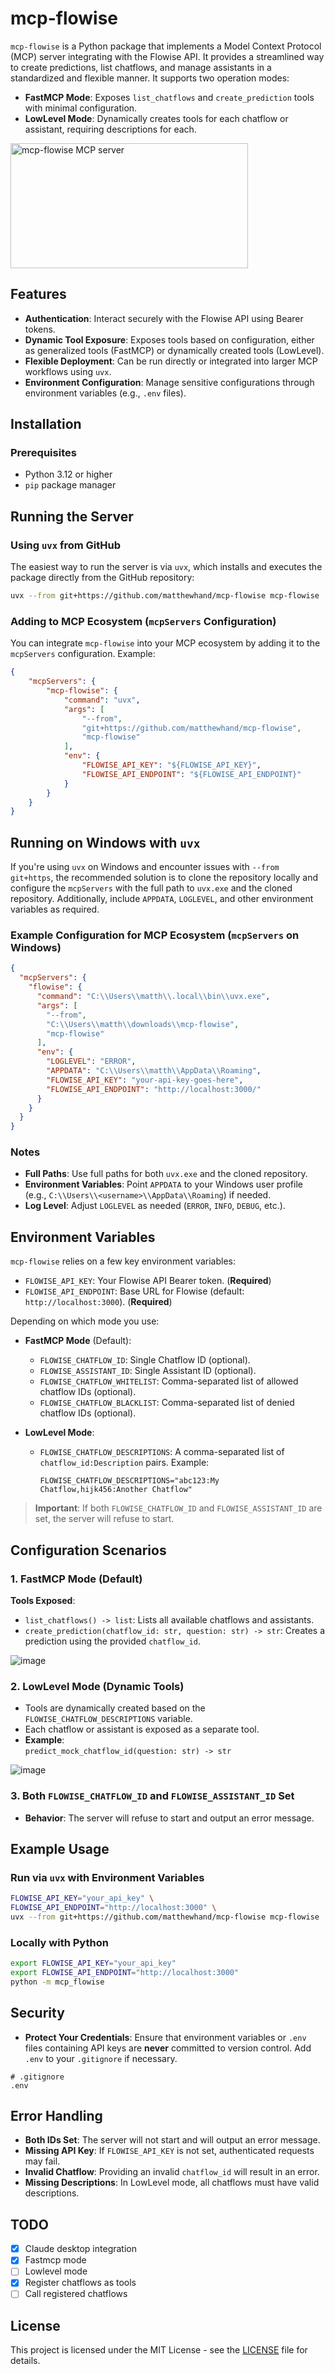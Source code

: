 # mcp-flowise

`mcp-flowise` is a Python package that implements a Model Context Protocol (MCP) server integrating with the Flowise API. It provides a streamlined way to create predictions, list chatflows, and manage assistants in a standardized and flexible manner. It supports two operation modes:

- **FastMCP Mode**: Exposes `list_chatflows` and `create_prediction` tools with minimal configuration.
- **LowLevel Mode**: Dynamically creates tools for each chatflow or assistant, requiring descriptions for each.

<a href="https://glama.ai/mcp/servers/h3cdir1w9a"><img width="380" height="200" src="https://glama.ai/mcp/servers/h3cdir1w9a/badge" alt="mcp-flowise MCP server" /></a>

## Features

- **Authentication**: Interact securely with the Flowise API using Bearer tokens.
- **Dynamic Tool Exposure**: Exposes tools based on configuration, either as generalized tools (FastMCP) or dynamically created tools (LowLevel).
- **Flexible Deployment**: Can be run directly or integrated into larger MCP workflows using `uvx`.
- **Environment Configuration**: Manage sensitive configurations through environment variables (e.g., `.env` files).

## Installation

### Prerequisites

- Python 3.12 or higher
- `pip` package manager

## Running the Server

### Using `uvx` from GitHub

The easiest way to run the server is via `uvx`, which installs and executes the package directly from the GitHub repository:

```bash
uvx --from git+https://github.com/matthewhand/mcp-flowise mcp-flowise
```

### Adding to MCP Ecosystem (`mcpServers` Configuration)

You can integrate `mcp-flowise` into your MCP ecosystem by adding it to the `mcpServers` configuration. Example:

```json
{
    "mcpServers": {
        "mcp-flowise": {
            "command": "uvx",
            "args": [
                "--from",
                "git+https://github.com/matthewhand/mcp-flowise",
                "mcp-flowise"
            ],
            "env": {
                "FLOWISE_API_KEY": "${FLOWISE_API_KEY}",
                "FLOWISE_API_ENDPOINT": "${FLOWISE_API_ENDPOINT}"
            }
        }
    }
}
```

## Running on Windows with `uvx`

If you're using `uvx` on Windows and encounter issues with `--from git+https`, the recommended solution is to clone the repository locally and configure the `mcpServers` with the full path to `uvx.exe` and the cloned repository. Additionally, include `APPDATA`, `LOGLEVEL`, and other environment variables as required.

### Example Configuration for MCP Ecosystem (`mcpServers` on Windows)

```json
{
  "mcpServers": {
    "flowise": {
      "command": "C:\\Users\\matth\\.local\\bin\\uvx.exe",
      "args": [
        "--from",
        "C:\\Users\\matth\\downloads\\mcp-flowise",
        "mcp-flowise"
      ],
      "env": {
        "LOGLEVEL": "ERROR",
        "APPDATA": "C:\\Users\\matth\\AppData\\Roaming",
        "FLOWISE_API_KEY": "your-api-key-goes-here",
        "FLOWISE_API_ENDPOINT": "http://localhost:3000/"
      }
    }
  }
}
```

### Notes

- **Full Paths**: Use full paths for both `uvx.exe` and the cloned repository.
- **Environment Variables**: Point `APPDATA` to your Windows user profile (e.g., `C:\\Users\\<username>\\AppData\\Roaming`) if needed.
- **Log Level**: Adjust `LOGLEVEL` as needed (`ERROR`, `INFO`, `DEBUG`, etc.).

## Environment Variables

`mcp-flowise` relies on a few key environment variables:

- `FLOWISE_API_KEY`: Your Flowise API Bearer token. (**Required**)
- `FLOWISE_API_ENDPOINT`: Base URL for Flowise (default: `http://localhost:3000`). (**Required**)

Depending on which mode you use:

- **FastMCP Mode** (Default):
  - `FLOWISE_CHATFLOW_ID`: Single Chatflow ID (optional).
  - `FLOWISE_ASSISTANT_ID`: Single Assistant ID (optional).
  - `FLOWISE_CHATFLOW_WHITELIST`: Comma-separated list of allowed chatflow IDs (optional).
  - `FLOWISE_CHATFLOW_BLACKLIST`: Comma-separated list of denied chatflow IDs (optional).

- **LowLevel Mode**:
  - `FLOWISE_CHATFLOW_DESCRIPTIONS`: A comma-separated list of `chatflow_id:Description` pairs. Example:
    ```
    FLOWISE_CHATFLOW_DESCRIPTIONS="abc123:My Chatflow,hijk456:Another Chatflow"
    ```

> **Important**: If both `FLOWISE_CHATFLOW_ID` and `FLOWISE_ASSISTANT_ID` are set, the server will refuse to start.

## Configuration Scenarios

### 1. FastMCP Mode (Default)

**Tools Exposed**:
- `list_chatflows() -> list`: Lists all available chatflows and assistants.
- `create_prediction(chatflow_id: str, question: str) -> str`: Creates a prediction using the provided `chatflow_id`.

![image](https://github.com/user-attachments/assets/0901ef9c-5d56-4f1e-a799-1e5d8e8343bd)

### 2. LowLevel Mode (Dynamic Tools)

- Tools are dynamically created based on the `FLOWISE_CHATFLOW_DESCRIPTIONS` variable.
- Each chatflow or assistant is exposed as a separate tool.
- **Example**:  
  `predict_mock_chatflow_id(question: str) -> str`

![image](https://github.com/user-attachments/assets/3073c02b-34d2-4adf-a07f-8686863ba473)

### 3. Both `FLOWISE_CHATFLOW_ID` and `FLOWISE_ASSISTANT_ID` Set

- **Behavior**: The server will refuse to start and output an error message.

## Example Usage

### Run via `uvx` with Environment Variables

```bash
FLOWISE_API_KEY="your_api_key" \
FLOWISE_API_ENDPOINT="http://localhost:3000" \
uvx --from git+https://github.com/matthewhand/mcp-flowise mcp-flowise
```

### Locally with Python

```bash
export FLOWISE_API_KEY="your_api_key"
export FLOWISE_API_ENDPOINT="http://localhost:3000"
python -m mcp_flowise
```

## Security

- **Protect Your Credentials**: Ensure that environment variables or `.env` files containing API keys are **never** committed to version control. Add `.env` to your `.gitignore` if necessary.

```gitignore
# .gitignore
.env
```

## Error Handling

- **Both IDs Set**: The server will not start and will output an error message.
- **Missing API Key**: If `FLOWISE_API_KEY` is not set, authenticated requests may fail.
- **Invalid Chatflow**: Providing an invalid `chatflow_id` will result in an error.
- **Missing Descriptions**: In LowLevel mode, all chatflows must have valid descriptions.

## TODO

- [x] Claude desktop integration
- [x] Fastmcp mode
- [ ] Lowlevel mode
 - [x] Register chatflows as tools
 - [ ] Call registered chatflows

## License

This project is licensed under the MIT License - see the [LICENSE](LICENSE) file for details.

